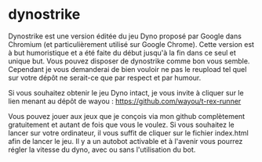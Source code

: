 # dynostrike

Dynostrike est une version éditée du jeu Dyno proposé par Google dans Chromium (et particulièrement utilisé sur Google Chrome).
Cette version est à but humoristique et a été faite du début jusqu'à la fin dans ce seul et unique but.
Vous pouvez disposer de dynostrike comme bon vous semble.
Cependant je vous demanderai de bien vouloir ne pas le reupload tel quel sur votre dépôt ne serait-ce que par respect et par humour.


Si vous souhaitez obtenir le jeu Dyno intact, je vous invite à cliquer sur le lien menant au dépôt de wayou :
https://github.com/wayou/t-rex-runner


Vous pouvez jouer aux jeux que je conçois via mon github complètement gratuitement et autant de fois que vous le voulez.
Si vous souhaitez le lancer sur votre ordinateur, il vous suffit de cliquer sur le fichier index.html afin de lancer le jeu.
Il y a un autobot activable et à l'avenir vous pourrez régler la vitesse du dyno, avec ou sans l'utilisation du bot.


